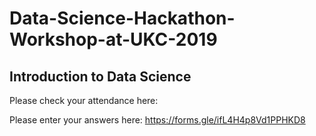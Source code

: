 # Data-Science-Hackathon-Workshop-at-UKC-2019
## Introduction to Data Science

Please check your attendance here:

Please enter your answers here: 
https://forms.gle/ifL4H4p8Vd1PPHKD8
